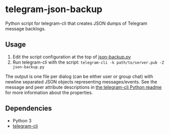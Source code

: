 # telegram-json-backup

Python script for telegram-cli that creates JSON dumps of Telegram message backlogs.

## Usage

1. Edit the script configuration at the top of [json-backup.py](json-backup.py)
2. Run telegram-cli with the script: `telegram-cli -k path/to/server.pub -Z json-backup.py`

The output is one file per dialog (can be either user or group chat) with newline separated JSON objects representing messages/events.
See the message and peer attribute descriptions in [the telegram-cli Python readme](https://github.com/vysheng/tg/blob/master/README-PY.md) for more information about the properties.

## Dependencies

* Python 3
* [telegram-cli](https://github.com/vysheng/tg)
